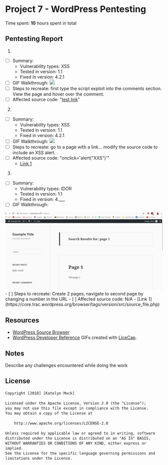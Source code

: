# Project 7 - WordPress Pentesting

Time spent: **10** hours spent in total

## Pentesting Report
1.
  - [ ] Summary: 
    - Vulnerability types: XSS
    - Tested in version: 1.1
    - Fixed in version: 4.2.1
  - [ ] GIF Walkthrough: 
      <img src="https://github.com/Mackpiano96/Week-7-Project-WordPress-vs.-Kali/blob/master/xxs walkthrough.gif" width="800">
  - [ ] Steps to recreate: first type the script exploit into the comments section. View the page and hover over the comment.
  - [ ] Affected source code:  "<a href="" onmouseover='alert("XXS")'>test link</a>"
 2.
  - [ ] Summary: 
    - Vulnerability types: XSS
    - Tested in version: 1.1
    - Fixed in version: 4.2.1
  - [ ] GIF Walkthrough: 
    <img src="https://github.com/Mackpiano96/Week-7-Project-WordPress-vs.-Kali/blob/master/xxs walkthrough.gif2" width="800">
  - [ ] Steps to recreate: go to a page with a link... modify the source code to include an XSS alert.
  - [ ] Affected source code: "onclick='alert("XXS")'"
    - [Link 1](https://core.trac.wordpress.org/browser/tags/version/src/source_file.php)
3. 
  - [ ] Summary: 
    - Vulnerability types: IDOR
    - Tested in version: 1.1
    - Fixed in version: 4.___
  - [ ] GIF Walkthrough: 
  <img src="https://github.com/Mackpiano96/Week-7-Project-WordPress-vs.-Kali/blob/master/IDOR.gif" width="800">
  - [ ] Steps to recreate: Create 2 pages, navigate to second page by changing a number in the URL
  - [ ] Affected source code: N/A
    - [Link 1](https://core.trac.wordpress.org/browser/tags/version/src/source_file.php)

## Resources
- [WordPress Source Browser](https://core.trac.wordpress.org/browser/)
- [WordPress Developer Reference](https://developer.wordpress.org/reference/)
GIFs created with [LiceCap](http://www.cockos.com/licecap/).

## Notes

Describe any challenges encountered while doing the work

## License

    Copyright [2018] [Katelyn Mack]

    Licensed under the Apache License, Version 2.0 (the "License");
    you may not use this file except in compliance with the License.
    You may obtain a copy of the License at

        http://www.apache.org/licenses/LICENSE-2.0

    Unless required by applicable law or agreed to in writing, software
    distributed under the License is distributed on an "AS IS" BASIS,
    WITHOUT WARRANTIES OR CONDITIONS OF ANY KIND, either express or implied.
    See the License for the specific language governing permissions and
    limitations under the License.
